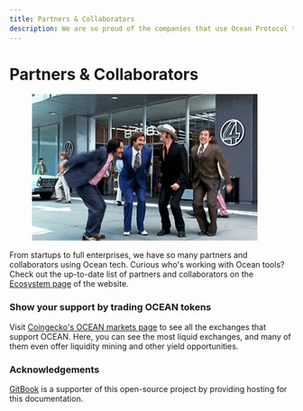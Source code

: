 ```yaml
---
title: Partners & Collaborators
description: We are so proud of the companies that use Ocean Protocol tools!
---
```


# Partners & Collaborators

<figure><img src="../.gitbook/assets/gif/anchorman-teamwork.gif" alt=""><figcaption></figcaption></figure>

From startups to full enterprises, we have so many partners and collaborators using Ocean tech. Curious who's working with Ocean tools? Check out the up-to-date list of partners and collaborators on the [Ecosystem page](https://oceanprotocol.com/ecosystem) of the website.

### Show your support by trading OCEAN tokens

Visit [Coingecko's OCEAN markets page](https://www.coingecko.com/en/coins/ocean-protocol#markets) to see all the exchanges that support OCEAN. Here, you can see the most liquid exchanges, and many of them even offer liquidity mining and other yield opportunities.

### Acknowledgements

[GitBook](https://www.gitbook.com/) is a supporter of this open-source project by providing hosting for this documentation.
